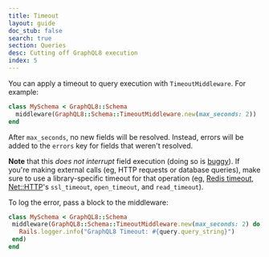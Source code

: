 ```yaml
---
title: Timeout
layout: guide
doc_stub: false
search: true
section: Queries
desc: Cutting off GraphQL8 execution
index: 5
---
```


You can apply a timeout to query execution with `TimeoutMiddleware`. For example:

```ruby
class MySchema < GraphQL8::Schema
  middleware(GraphQL8::Schema::TimeoutMiddleware.new(max_seconds: 2))
end
```

After `max_seconds`, no new fields will be resolved. Instead, errors will be added to the `errors` key for fields that weren't resolved.

__Note__ that this _does not interrupt_ field execution (doing so is [buggy](http://www.mikeperham.com/2015/05/08/timeout-rubys-most-dangerous-api/)). If you're making external calls (eg, HTTP requests or database queries), make sure to use a library-specific timeout for that operation (eg, [Redis timeout](https://github.com/redis/redis-rb#timeouts), [Net::HTTP](https://ruby-doc.org/stdlib-2.4.1/libdoc/net/http/rdoc/Net/HTTP.html)'s `ssl_timeout`, `open_timeout`, and `read_timeout`).

To log the error, pass a block to the middleware:

```ruby
class MySchema < GraphQL8::Schema
 middleware(GraphQL8::Schema::TimeoutMiddleware.new(max_seconds: 2) do |err, query|
   Rails.logger.info("GraphQL8 Timeout: #{query.query_string}")
 end)
end
```
